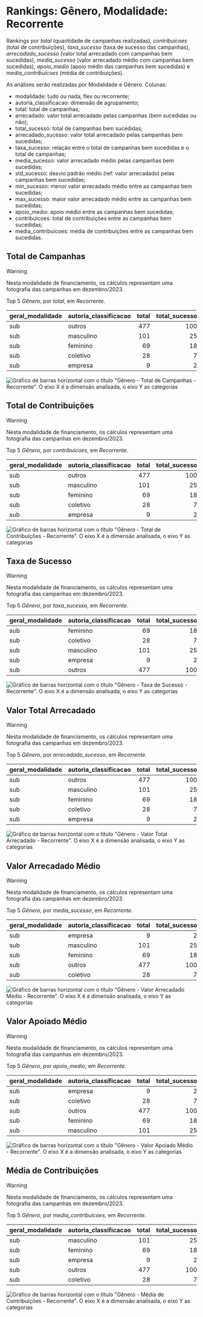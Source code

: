 # Rankings: Gênero, Modalidade: Recorrente

Rankings por _total_ (quantidade de campanhas realizadas), _contribuicoes_
(total de contribuições), _taxa_sucesso_ (taxa de sucesso das campanhas),
_arrecadado_sucesso_ (valor total arrecadado com campanhas bem sucedidas),
_media_sucesso_ (valor arrecadado médio com campanhas bem sucedidas),
_apoio_medio_ (apoio médio das campanhas bem sucedidas)
e _media_contribuicoes_ (média de contribuições).

As análises serão realizadas por Modalidade e Gênero. Colunas:

- modalidade: tudo ou nada, flex ou recorrente;
- autoria_classificacao: dimensão de agrupamento;
- total: total de campanhas;
- arrecadado: valor total arrecadado pelas campanhas (bem sucedidas ou não);
- total_sucesso: total de campanhas bem sucedidas;
- arrecadado_sucesso: valor total arrecadado pelas campanhas bem sucedidas;
- taxa_sucesso: relação entre o total de campanhas bem sucedidas e o total de campanhas;
- media_sucesso: valor arrecadado médio pelas campanhas bem sucedidas;
- std_sucesso: desvio padrão médio (ref: valor arrecadado) pelas campanhas bem sucedidas;
- min_sucesso: menor valor arrecadado médio entre as campanhas bem sucedidas;
- max_sucesso: maior valor arrecadado médio entre as campanhas bem sucedidas;
- apoio_medio: apoio médio entre as campanhas bem sucedidas;
- contribuicoes: total de contribuições entre as campanhas bem sucedidas;
- media_contribuicoes: média de contribuições entre as campanhas bem sucedidas.



## Total de Campanhas



<!-- ### Modalidade: Recorrente -->

<!--Total de Campanhas-->
> [!WARNING] 
> Nesta modalidade de financiamento, os cálculos representam
> uma fotografia das campanhas em dezembro/2023.

Top 5 _Gênero_, por _total_, em _Recorrente_.


| geral_modalidade   | autoria_classificacao   |   total |   total_sucesso |   particip |   taxa_sucesso |   arrecadado_sucesso |   media_sucesso |   std_sucesso |   min_sucesso |   max_sucesso |   apoio_medio |   contribuicoes |   media_contribuicoes |
|:-------------------|:------------------------|--------:|----------------:|-----------:|---------------:|---------------------:|----------------:|--------------:|--------------:|--------------:|--------------:|----------------:|----------------------:|
| sub                | outros                  |     477 |             100 |      69,74 |          20,96 |             26.161,60 |          261,62 |        711,52 |          1,09 |       5.087,08 |         20,96 |            1.248 |                 12,48 |
| sub                | masculino               |     101 |              25 |      14,77 |          24,75 |              9.304,80 |          372,19 |        661,58 |          6,10 |       2.998,54 |         15,74 |             591 |                 23,64 |
| sub                | feminino                |      69 |              18 |      10,09 |          26,09 |              5.551,37 |          308,41 |        399,36 |          7,15 |       1.753,37 |         18,08 |             307 |                 17,06 |
| sub                | coletivo                |      28 |               7 |       4,09 |          25,00 |              1.146,91 |          163,84 |        138,02 |         32,56 |        353,58 |         31,00 |              37 |                  5,29 |
| sub                | empresa                 |       9 |               2 |       1,32 |          22,22 |              1.022,28 |          511,14 |         38,60 |        483,84 |        538,44 |         40,89 |              25 |                 12,50 |


![Gráfico de barras horizontal com o título "Gênero - Total de Campanhas - Recorrente". O eixo X é a dimensão analisada, o eixo Y as categorias](./graficos/notaveis_por_genero-total-sub.png "Gênero - Total de Campanhas - Recorrente")

## Total de Contribuições



<!-- ### Modalidade: Recorrente -->

<!--Total de Contribuições-->
> [!WARNING] 
> Nesta modalidade de financiamento, os cálculos representam
> uma fotografia das campanhas em dezembro/2023.

Top 5 _Gênero_, por _contribuicoes_, em _Recorrente_.


| geral_modalidade   | autoria_classificacao   |   total |   total_sucesso |   particip |   taxa_sucesso |   arrecadado_sucesso |   media_sucesso |   std_sucesso |   min_sucesso |   max_sucesso |   apoio_medio |   contribuicoes |   media_contribuicoes |
|:-------------------|:------------------------|--------:|----------------:|-----------:|---------------:|---------------------:|----------------:|--------------:|--------------:|--------------:|--------------:|----------------:|----------------------:|
| sub                | outros                  |     477 |             100 |      69,74 |          20,96 |             26.161,60 |          261,62 |        711,52 |          1,09 |       5.087,08 |         20,96 |            1.248 |                 12,48 |
| sub                | masculino               |     101 |              25 |      14,77 |          24,75 |              9.304,80 |          372,19 |        661,58 |          6,10 |       2.998,54 |         15,74 |             591 |                 23,64 |
| sub                | feminino                |      69 |              18 |      10,09 |          26,09 |              5.551,37 |          308,41 |        399,36 |          7,15 |       1.753,37 |         18,08 |             307 |                 17,06 |
| sub                | coletivo                |      28 |               7 |       4,09 |          25,00 |              1.146,91 |          163,84 |        138,02 |         32,56 |        353,58 |         31,00 |              37 |                  5,29 |
| sub                | empresa                 |       9 |               2 |       1,32 |          22,22 |              1.022,28 |          511,14 |         38,60 |        483,84 |        538,44 |         40,89 |              25 |                 12,50 |


![Gráfico de barras horizontal com o título "Gênero - Total de Contribuições - Recorrente". O eixo X é a dimensão analisada, o eixo Y as categorias](./graficos/notaveis_por_genero-contribuicoes-sub.png "Gênero - Total de Contribuições - Recorrente")

## Taxa de Sucesso



<!-- ### Modalidade: Recorrente -->

<!--Taxa de Sucesso-->
> [!WARNING] 
> Nesta modalidade de financiamento, os cálculos representam
> uma fotografia das campanhas em dezembro/2023.

Top 5 _Gênero_, por _taxa_sucesso_, em _Recorrente_.


| geral_modalidade   | autoria_classificacao   |   total |   total_sucesso |   particip |   taxa_sucesso |   arrecadado_sucesso |   media_sucesso |   std_sucesso |   min_sucesso |   max_sucesso |   apoio_medio |   contribuicoes |   media_contribuicoes |
|:-------------------|:------------------------|--------:|----------------:|-----------:|---------------:|---------------------:|----------------:|--------------:|--------------:|--------------:|--------------:|----------------:|----------------------:|
| sub                | feminino                |      69 |              18 |      10,09 |          26,09 |              5.551,37 |          308,41 |        399,36 |          7,15 |       1.753,37 |         18,08 |             307 |                 17,06 |
| sub                | coletivo                |      28 |               7 |       4,09 |          25,00 |              1.146,91 |          163,84 |        138,02 |         32,56 |        353,58 |         31,00 |              37 |                  5,29 |
| sub                | masculino               |     101 |              25 |      14,77 |          24,75 |              9.304,80 |          372,19 |        661,58 |          6,10 |       2.998,54 |         15,74 |             591 |                 23,64 |
| sub                | empresa                 |       9 |               2 |       1,32 |          22,22 |              1.022,28 |          511,14 |         38,60 |        483,84 |        538,44 |         40,89 |              25 |                 12,50 |
| sub                | outros                  |     477 |             100 |      69,74 |          20,96 |             26.161,60 |          261,62 |        711,52 |          1,09 |       5.087,08 |         20,96 |            1.248 |                 12,48 |


![Gráfico de barras horizontal com o título "Gênero - Taxa de Sucesso - Recorrente". O eixo X é a dimensão analisada, o eixo Y as categorias](./graficos/notaveis_por_genero-taxa_sucesso-sub.png "Gênero - Taxa de Sucesso - Recorrente")

## Valor Total Arrecadado



<!-- ### Modalidade: Recorrente -->

<!--Valor Total Arrecadado-->
> [!WARNING] 
> Nesta modalidade de financiamento, os cálculos representam
> uma fotografia das campanhas em dezembro/2023.

Top 5 _Gênero_, por _arrecadado_sucesso_, em _Recorrente_.


| geral_modalidade   | autoria_classificacao   |   total |   total_sucesso |   particip |   taxa_sucesso |   arrecadado_sucesso |   media_sucesso |   std_sucesso |   min_sucesso |   max_sucesso |   apoio_medio |   contribuicoes |   media_contribuicoes |
|:-------------------|:------------------------|--------:|----------------:|-----------:|---------------:|---------------------:|----------------:|--------------:|--------------:|--------------:|--------------:|----------------:|----------------------:|
| sub                | outros                  |     477 |             100 |      69,74 |          20,96 |             26.161,60 |          261,62 |        711,52 |          1,09 |       5.087,08 |         20,96 |            1.248 |                 12,48 |
| sub                | masculino               |     101 |              25 |      14,77 |          24,75 |              9.304,80 |          372,19 |        661,58 |          6,10 |       2.998,54 |         15,74 |             591 |                 23,64 |
| sub                | feminino                |      69 |              18 |      10,09 |          26,09 |              5.551,37 |          308,41 |        399,36 |          7,15 |       1.753,37 |         18,08 |             307 |                 17,06 |
| sub                | coletivo                |      28 |               7 |       4,09 |          25,00 |              1.146,91 |          163,84 |        138,02 |         32,56 |        353,58 |         31,00 |              37 |                  5,29 |
| sub                | empresa                 |       9 |               2 |       1,32 |          22,22 |              1.022,28 |          511,14 |         38,60 |        483,84 |        538,44 |         40,89 |              25 |                 12,50 |


![Gráfico de barras horizontal com o título "Gênero - Valor Total Arrecadado - Recorrente". O eixo X é a dimensão analisada, o eixo Y as categorias](./graficos/notaveis_por_genero-arrecadado_sucesso-sub.png "Gênero - Valor Total Arrecadado - Recorrente")

## Valor Arrecadado Médio



<!-- ### Modalidade: Recorrente -->

<!--Valor Médio Arrecadado-->
> [!WARNING] 
> Nesta modalidade de financiamento, os cálculos representam
> uma fotografia das campanhas em dezembro/2023.

Top 5 _Gênero_, por _media_sucesso_, em _Recorrente_.


| geral_modalidade   | autoria_classificacao   |   total |   total_sucesso |   particip |   taxa_sucesso |   arrecadado_sucesso |   media_sucesso |   std_sucesso |   min_sucesso |   max_sucesso |   apoio_medio |   contribuicoes |   media_contribuicoes |
|:-------------------|:------------------------|--------:|----------------:|-----------:|---------------:|---------------------:|----------------:|--------------:|--------------:|--------------:|--------------:|----------------:|----------------------:|
| sub                | empresa                 |       9 |               2 |       1,32 |          22,22 |              1.022,28 |          511,14 |         38,60 |        483,84 |        538,44 |         40,89 |              25 |                 12,50 |
| sub                | masculino               |     101 |              25 |      14,77 |          24,75 |              9.304,80 |          372,19 |        661,58 |          6,10 |       2.998,54 |         15,74 |             591 |                 23,64 |
| sub                | feminino                |      69 |              18 |      10,09 |          26,09 |              5.551,37 |          308,41 |        399,36 |          7,15 |       1.753,37 |         18,08 |             307 |                 17,06 |
| sub                | outros                  |     477 |             100 |      69,74 |          20,96 |             26.161,60 |          261,62 |        711,52 |          1,09 |       5.087,08 |         20,96 |            1.248 |                 12,48 |
| sub                | coletivo                |      28 |               7 |       4,09 |          25,00 |              1.146,91 |          163,84 |        138,02 |         32,56 |        353,58 |         31,00 |              37 |                  5,29 |


![Gráfico de barras horizontal com o título "Gênero - Valor Arrecadado Médio - Recorrente". O eixo X é a dimensão analisada, o eixo Y as categorias](./graficos/notaveis_por_genero-media_sucesso-sub.png "Gênero - Valor Arrecadado Médio - Recorrente")

## Valor Apoiado Médio



<!-- ### Modalidade: Recorrente -->

<!--Valor Médio Apoiado-->
> [!WARNING] 
> Nesta modalidade de financiamento, os cálculos representam
> uma fotografia das campanhas em dezembro/2023.

Top 5 _Gênero_, por _apoio_medio_, em _Recorrente_.


| geral_modalidade   | autoria_classificacao   |   total |   total_sucesso |   particip |   taxa_sucesso |   arrecadado_sucesso |   media_sucesso |   std_sucesso |   min_sucesso |   max_sucesso |   apoio_medio |   contribuicoes |   media_contribuicoes |
|:-------------------|:------------------------|--------:|----------------:|-----------:|---------------:|---------------------:|----------------:|--------------:|--------------:|--------------:|--------------:|----------------:|----------------------:|
| sub                | empresa                 |       9 |               2 |       1,32 |          22,22 |              1.022,28 |          511,14 |         38,60 |        483,84 |        538,44 |         40,89 |              25 |                 12,50 |
| sub                | coletivo                |      28 |               7 |       4,09 |          25,00 |              1.146,91 |          163,84 |        138,02 |         32,56 |        353,58 |         31,00 |              37 |                  5,29 |
| sub                | outros                  |     477 |             100 |      69,74 |          20,96 |             26.161,60 |          261,62 |        711,52 |          1,09 |       5.087,08 |         20,96 |            1.248 |                 12,48 |
| sub                | feminino                |      69 |              18 |      10,09 |          26,09 |              5.551,37 |          308,41 |        399,36 |          7,15 |       1.753,37 |         18,08 |             307 |                 17,06 |
| sub                | masculino               |     101 |              25 |      14,77 |          24,75 |              9.304,80 |          372,19 |        661,58 |          6,10 |       2.998,54 |         15,74 |             591 |                 23,64 |


![Gráfico de barras horizontal com o título "Gênero - Valor Apoiado Médio - Recorrente". O eixo X é a dimensão analisada, o eixo Y as categorias](./graficos/notaveis_por_genero-apoio_medio-sub.png "Gênero - Valor Apoiado Médio - Recorrente")

## Média de Contribuições



<!-- ### Modalidade: Recorrente -->

<!--Média de Contribuições-->
> [!WARNING] 
> Nesta modalidade de financiamento, os cálculos representam
> uma fotografia das campanhas em dezembro/2023.

Top 5 _Gênero_, por _media_contribuicoes_, em _Recorrente_.


| geral_modalidade   | autoria_classificacao   |   total |   total_sucesso |   particip |   taxa_sucesso |   arrecadado_sucesso |   media_sucesso |   std_sucesso |   min_sucesso |   max_sucesso |   apoio_medio |   contribuicoes |   media_contribuicoes |
|:-------------------|:------------------------|--------:|----------------:|-----------:|---------------:|---------------------:|----------------:|--------------:|--------------:|--------------:|--------------:|----------------:|----------------------:|
| sub                | masculino               |     101 |              25 |      14,77 |          24,75 |              9.304,80 |          372,19 |        661,58 |          6,10 |       2.998,54 |         15,74 |             591 |                 23,64 |
| sub                | feminino                |      69 |              18 |      10,09 |          26,09 |              5.551,37 |          308,41 |        399,36 |          7,15 |       1.753,37 |         18,08 |             307 |                 17,06 |
| sub                | empresa                 |       9 |               2 |       1,32 |          22,22 |              1.022,28 |          511,14 |         38,60 |        483,84 |        538,44 |         40,89 |              25 |                 12,50 |
| sub                | outros                  |     477 |             100 |      69,74 |          20,96 |             26.161,60 |          261,62 |        711,52 |          1,09 |       5.087,08 |         20,96 |            1.248 |                 12,48 |
| sub                | coletivo                |      28 |               7 |       4,09 |          25,00 |              1.146,91 |          163,84 |        138,02 |         32,56 |        353,58 |         31,00 |              37 |                  5,29 |


![Gráfico de barras horizontal com o título "Gênero - Média de Contribuições - Recorrente". O eixo X é a dimensão analisada, o eixo Y as categorias](./graficos/notaveis_por_genero-media_contribuicoes-sub.png "Gênero - Média de Contribuições - Recorrente")

